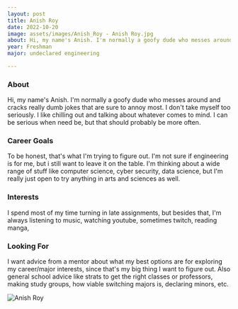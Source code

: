 ```yaml
---
layout: post
title: Anish Roy 
date: 2022-10-20
image: assets/images/Anish_Roy - Anish Roy.jpg
about: Hi, my name's Anish. I'm normally a goofy dude who messes around and cracks really dumb jokes that are sure to annoy most. I don't take myself too seriously. I like chilling out and talking about whatever comes to mind. I can be serious when need be, but that should probably be more often. 
year: Freshman
major: undeclared engineering 

---
```


### About

Hi, my name's Anish. I'm normally a goofy dude who messes around and cracks really dumb jokes that are sure to annoy most. I don't take myself too seriously. I like chilling out and talking about whatever comes to mind. I can be serious when need be, but that should probably be more often. 

### Career Goals

To be honest, that's what I'm trying to figure out. I'm not sure if engineering is for me, but i still want to leave it on the table. I'm thinking about a wide range of stuff like computer science, cyber security, data science, but I'm really just open to try anything in arts and sciences as well. 

### Interests

I spend most of my time turning in late assignments, but besides that, I'm always listening to music, watching youtube, sometimes twitch, reading manga, 

### Looking For

I want advice from a mentor about what my best options are for exploring my career/major interests, since that's my big thing I want to figure out. Also general school advice like strats to get the right classes or professors, making study groups, how viable switching majors is, declaring minors, etc. 

<div class="text-center my-5">
    <img src="https://sase-drexel.github.io/mentorship-2021/assets/images/Anish-Roy.jpg" alt="Anish Roy" class="rounded post-img" />
</div>
